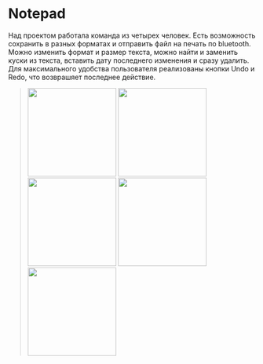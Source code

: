 # Notepad
Над проектом работала команда из четырех человек. Есть возможность сохранить в разных форматах и отправить файл на печать по bluetooth.
Можно изменить формат и размер текста, можно найти и заменить куски из текста, вставить дату последнего изменения и сразу удалить. Для максимального 
удобства пользователя реализованы кнопки Undo и Redo, что возврашяет последнее действие.
><img src="https://user-images.githubusercontent.com/58600065/215274148-12eb8b73-28b4-4758-9545-4b41383f67c1.png" width="180" />
><img src="https://user-images.githubusercontent.com/58600065/215274155-24a28a7b-b28c-41ae-9f46-ac3e286e403f.png" width="180" /> 
><img src="https://user-images.githubusercontent.com/58600065/215274159-489d7b5e-520c-4605-82ed-3c8d2ab6d9fe.png" width="180" />
><img src="https://user-images.githubusercontent.com/58600065/215274167-b10bbe1f-f641-4ee6-ae75-747a363f39eb.png" width="180" /> 
><img src="https://user-images.githubusercontent.com/58600065/215274185-4937785e-15eb-45bb-a931-1238540030bf.png" width="180" />




